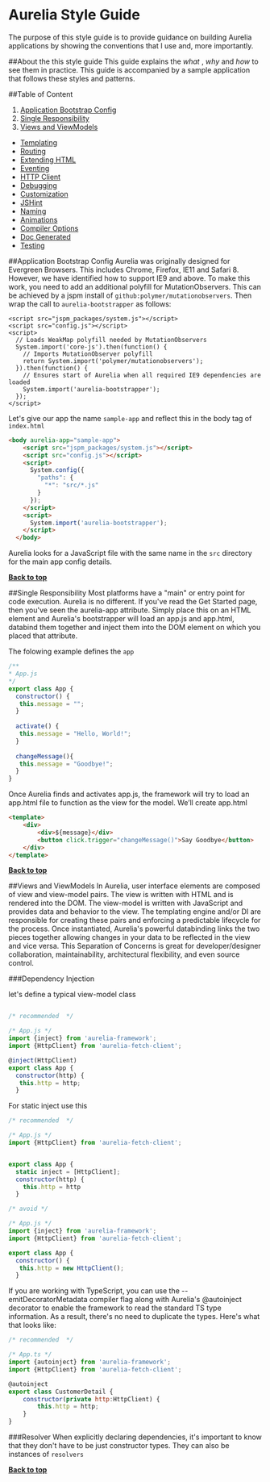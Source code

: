 # Aurelia Style Guide

The purpose of this style guide is to provide guidance on building Aurelia applications by showing the conventions that I use and, more importantly.

##About the this style guide
This guide explains the *what* , *why* and *how* to see them in practice. This guide is accompanied by a sample application that follows these styles and patterns.

##Table of Content
 1. [Application Bootstrap Config](#application-bootstrap-config)
 2. [Single Responsibility](#single-responsibility)
 3. [Views and ViewModels](#views-and-viewmodels)
 - [Templating](#)
 - [Routing](#)
 - [Extending HTML](#)
 - [Eventing](#)
 - [HTTP Client](#)
 - [Debugging](#)
 - [Customization](#)
 - [JSHint](#)
 - [Naming](#)
 - [Animations](#)
 - [Compiler Options](#)
 - [Doc Generated](#)
 - [Testing](#)

##Application Bootstrap Config
Aurelia was originally designed for Evergreen Browsers. This includes Chrome, Firefox, IE11 and Safari 8. However, we have identified how to support IE9 and above. To make this work, you need to add an additional polyfill for MutationObservers. This can be achieved by a jspm install of `github:polymer/mutationobservers`. Then wrap the call to `aurelia-bootstrapper` as follows:

```markup
<script src="jspm_packages/system.js"></script>
<script src="config.js"></script>
<script>
  // Loads WeakMap polyfill needed by MutationObservers
  System.import('core-js').then(function() {
    // Imports MutationObserver polyfill
    return System.import('polymer/mutationobservers');
  }).then(function() {
    // Ensures start of Aurelia when all required IE9 dependencies are loaded
    System.import('aurelia-bootstrapper');
  });
</script>
```

Let's give our app the name `sample-app` and reflect this in the body tag of `index.html`
```html
<body aurelia-app="sample-app">
    <script src="jspm_packages/system.js"></script>
    <script src="config.js"></script>
    <script>
      System.config({
        "paths": {
          "*": "src/*.js"
        }
      });
    </script>
    <script>
      System.import('aurelia-bootstrapper');
    </script>
  </body>
```
Aurelia looks for a JavaScript file with the same name in the `src` directory for the main app config details.

**[Back to top](#table-of-content)**

##Single Responsibility
Most platforms have a "main" or entry point for code execution. Aurelia is no different. If you've read the Get Started page, then you've seen the aurelia-app attribute. Simply place this on an HTML element and Aurelia's bootstrapper will load an app.js and app.html, databind them together and inject them into the DOM element on which you placed that attribute.

The folowing example defines the `app`

```javascript
/**
* App.js
*/
export class App {
  constructor() {
   this.message = "";
  }
  
  activate() {
   this.message = "Hello, World!";
  }
  
  changeMessage(){
   this.message = "Goodbye!";
  }
}

```
Once Aurelia finds and activates app.js, the framework will try to load an app.html file to function as the view for the model. We’ll create app.html

```html
<template>
    <div>
        <div>${message}</div>
        <button click.trigger="changeMessage()">Say Goodbye</button>
    </div>
</template>

```

**[Back to top](#table-of-content)**

##Views and ViewModels
In Aurelia, user interface elements are composed of view and view-model pairs. The view is written with HTML and is rendered into the DOM. The view-model is written with JavaScript and provides data and behavior to the view. The templating engine and/or DI are responsible for creating these pairs and enforcing a predictable lifecycle for the process. Once instantiated, Aurelia's powerful databinding links the two pieces together allowing changes in your data to be reflected in the view and vice versa. This Separation of Concerns is great for developer/designer collaboration, maintainability, architectural flexibility, and even source control.

###Dependency Injection

let's define a typical view-model class
```javascript

/* recommended  */

/* App.js */
import {inject} from 'aurelia-framework';
import {HttpClient} from 'aurelia-fetch-client';

@inject(HttpClient)
export class App {
  constructor(http) {
   this.http = http;
  }

```
For static inject use this 
```javascript
/* recommended  */

/* App.js */
import {HttpClient} from 'aurelia-fetch-client';


export class App {
  static inject = [HttpClient];
  constructor(http) {
    this.http = http
  }

```
```javascript
/* avoid */

/* App.js */
import {inject} from 'aurelia-framework';
import {HttpClient} from 'aurelia-fetch-client';

export class App {
  constructor() {
   this.http = new HttpClient();
  }

```
If you are working with TypeScript, you can use the --emitDecoratorMetadata compiler flag along with Aurelia's @autoinject decorator to enable the framework to read the standard TS type information. As a result, there's no need to duplicate the types. Here's what that looks like:
```javascript
/* recommended  */

/* App.ts */
import {autoinject} from 'aurelia-framework';
import {HttpClient} from 'aurelia-fetch-client';

@autoinject
export class CustomerDetail {
    constructor(private http:HttpClient) {
        this.http = http;
    }
}
```

###Resolver
When explicitly declaring dependencies, it's important to know that they don't have to be just constructor types. They can also be instances of `resolvers`

**[Back to top](#table-of-content)**
